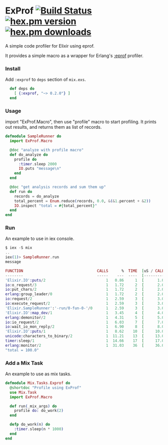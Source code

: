 # ExProf [![Build Status](https://secure.travis-ci.org/parroty/exprof.png?branch=master "Build Status")](http://travis-ci.org/parroty/exprof) [![hex.pm version](https://img.shields.io/hexpm/v/exprof.svg)](https://hex.pm/packages/exprof) [![hex.pm downloads](https://img.shields.io/hexpm/dt/exprof.svg)](https://hex.pm/packages/exprof)
A simple code profiler for Elixir using eprof.

It provides a simple macro as a wrapper for Erlang's <a href="http://www.erlang.org/doc/man/eprof.html" target="_blank">:eprof</a> profiler.

### Install
Add `:exprof` to `deps` section of `mix.exs`.

```elixir
  def deps do
    [ {:exprof, "~> 0.2.0"} ]
  end
```

### Usage
import "ExProf.Macro", then use "profile" macro to start profiling. It prints out results, and returns them as list of records.

```elixir
defmodule SampleRunner do
  import ExProf.Macro

  @doc "analyze with profile macro"
  def do_analyze do
    profile do
      :timer.sleep 2000
      IO.puts "message\n"
    end
  end

  @doc "get analysis records and sum them up"
  def run do
    records = do_analyze
    total_percent = Enum.reduce(records, 0.0, &(&1.percent + &2))
    IO.inspect "total = #{total_percent}"
  end
end
```

### Run
An example to use in iex console.

```elixir
$ iex -S mix
..
iex(1)> SampleRunner.run
message

FUNCTION                                 CALLS      %  TIME  [uS / CALLS]
--------                                 -----    ---  ----  [----------]
'Elixir.IO':puts/2                           1   0.86     1  [      1.00]
io:o_request/3                               1   1.72     2  [      2.00]
io:put_chars/2                               1   1.72     2  [      2.00]
erlang:group_leader/0                        1   1.72     2  [      2.00]
io:request/2                                 1   2.59     3  [      3.00]
io:execute_request/2                         1   2.59     3  [      3.00]
'Elixir.SampleRunner':'-run/0-fun-0-'/0      1   2.59     3  [      3.00]
'Elixir.IO':map_dev/1                        1   3.45     4  [      4.00]
erlang:demonitor/2                           1   4.31     5  [      5.00]
io:io_request/2                              1   6.03     7  [      7.00]
io:wait_io_mon_reply/2                       1   6.90     8  [      8.00]
'Elixir.IO':puts/1                           1   8.62    10  [     10.00]
unicode:characters_to_binary/2               1  11.21    13  [     13.00]
timer:sleep/1                                1  14.66    17  [     17.00]
erlang:monitor/2                             1  31.03    36  [     36.00]
"total = 100.0"
```

### Add a Mix Task
An example to use as mix tasks.

```elixir
defmodule Mix.Tasks.Exprof do
  @shortdoc "Profile using ExProf"
  use Mix.Task
  import ExProf.Macro

  def run(_mix_args) do
    profile do: do_work(2)
  end

  defp do_work(n) do
    :timer.sleep(n * 1000)
  end
end
```
